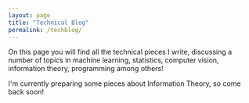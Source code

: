 ```yaml
---
layout: page
title: "Technical Blog"
permalink: /techblog/
---
```


On this page you will find all the technical pieces I write, discussing a number of topics in machine learning, statistics, computer vision, information theory, programming among others!

I'm currently preparing some pieces about Information Theory, so come back soon!


<!-- {% assign sorted_cats = site.categories | sort  %}{% for category in sorted_cats %}{% if forloop.last == true %}and {% endif %}<a href="/categories/#{{category[0]}}" style="font-weight:normal;">{{category[0] | camelcase }}</a> ({{ category[1].size  }}){% if forloop.last == false %},{% endif %} {% endfor %} -->



<!-- <ul id="archive"> -->
<!-- {% for post in site.posts %}
  {% capture y %}{{post.date | date:"%Y"}}{% endcapture %}
  {% if year != y %}
    {% assign year = y %}
    <h2 class="blogyear" style="font-family: EB Garamond; font-weight:600;">{{ y}}</h2>
  {% endif %}
<li class="archiveposturl"><span><a style="font-size: larger; font-family: EB Garamond; font-weight: 600;" href="{{ post.url }}" title="{{ post.title }}">{{ post.title }}</a></span><br/>
<span class = "postlower"> -->

<!--<strong>Author:</strong> {{post.author}} -->
<!-- <strong>Category:</strong>  {% if post.categories %}
 
  {% for cat in post.categories %}
  <a href="/categories/#{{ cat }}" style="font-style:italic;" title="{{ cat }}">{{ cat }}</a>&nbsp;
  {% endfor %}

{% endif %} <!-- {{ post.categories | first }} -->
<!-- <strong style="font-size:100%; font-family: 'EB Garamond', sans-serif; float:right; padding-right: .5em">{{ post.date | date: '%d %b %Y' }}</strong> 
</span>  -->

<!-- </li>
{% endfor %}
</ul> -->

<!-- {{ post.date | date: '%m %d, %Y' }} -->
